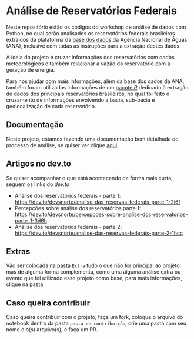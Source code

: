 # Análise de Reservatórios Federais

Neste repositório estão os códigos do workshop de análise de dados com Python, no qual serão analisados os reservatórios federais brasileiros extraídos da plataforma da [base dos dados](https://basedosdados.org/dataset/fc7e9d13-714d-42c1-8986-bd2a3108e208?table=31415e13-ba3d-4fe0-ba27-0242ee076f7f) da Agência Nacional de Águas (ANA), inclusive com todas as instruções para a extração destes dados.

A ideia do projeto é cruzar informações dos reservatórios com dados meteorológicos e também relacionar a vazão do reservatório com a geração de energia.

Para nos ajudar com mais informações, além da base dos dados da ANA, também foram utilizadas informações de um [pacote _R_](https://github.com/brunomioto/reservatoriosBR) dedicado à extração de dados dos principais reservatórios brasileiros, no qual foi feito o cruzamento de informações envolvendo a bacia, sub-bacia e geolocalização de cada reservatório.

## Documentação

Neste projeto, estamos fazendo uma documentação bem detalhada do processo de análise, se quiser ver clique [aqui](https://flint-texture-e2f.notion.site/An-lise-de-recursos-h-dricos-6d430a9618054bc1b8cd6f213cad6e3c)


## Artigos no dev.to

Se quiser acompanhar o que está acontecendo de forma mais curta, seguem os links do _dev.to_

- Análise dos reservatórios federais - parte 1: https://dev.to/devsnorte/analise-das-reservas-federais-parte-1-2j6f
- Percepções sobre análise dos reservatórios parte 1: https://dev.to/devsnorte/percepcoes-sobre-analise-dos-reservatorios-parte-1-3d6h
- Análise dos reservatórios federais - parte 2: https://dev.to/devsnorte/analise-das-reservas-federais-parte-2-1hcc

## Extras

Vão ser colocada na pasta `Extra` tudo o que não for principal ao projeto, mas de alguma forma complementa, como uma alguma análise extra ou evento que foi utilizado esse projeto como base, para mais informações, clique na pasta


## Caso queira contribuir

Caso queira contribuir com o projeto, faça um fork, coloque o arquivo do notebook dentro da pasta `pasta de contribuição`, crie uma pasta com seu nome e o(s) arquivo(s), e faça um PR.
